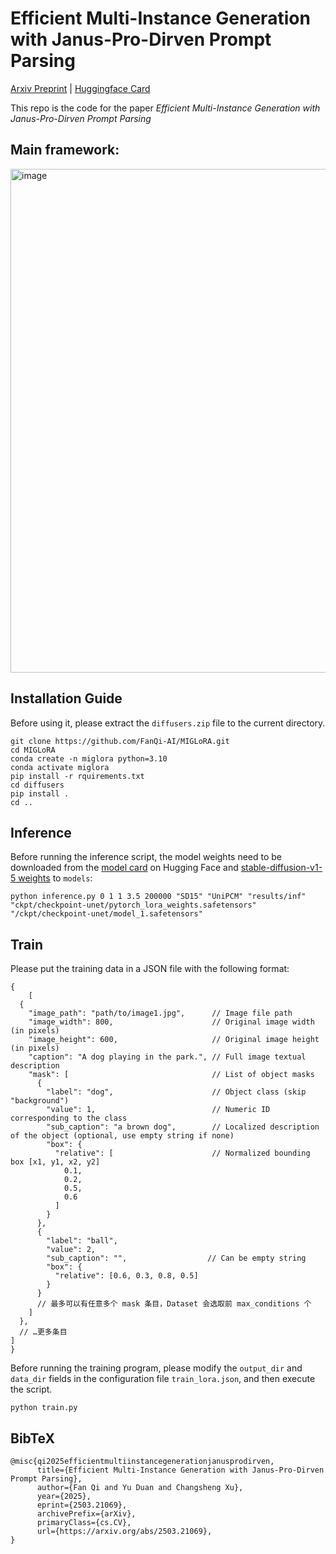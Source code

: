 # Efficient Multi-Instance Generation with Janus-Pro-Dirven Prompt Parsing
[Arxiv Preprint](https://arxiv.org/abs/2503.21069) | [Huggingface Card](https://huggingface.co/Jonas179/MIGLoRA)

This repo is the code for the paper *Efficient Multi-Instance Generation with Janus-Pro-Dirven Prompt Parsing*

## Main framework:
<img width="1705" height="806" alt="image" src="https://github.com/user-attachments/assets/13a6154e-7ed4-403f-afb9-305b54fec85b" />

## Installation Guide
Before using it, please extract the `diffusers.zip` file to the current directory.

```
git clone https://github.com/FanQi-AI/MIGLoRA.git
cd MIGLoRA
conda create -n miglora python=3.10
conda activate miglora
pip install -r rquirements.txt
cd diffusers
pip install .
cd ..
```
## Inference
Before running the inference script, the model weights need to be downloaded from the [model card](https://huggingface.co/Jonas179/MIGLoRA) on Hugging Face and [stable-diffusion-v1-5 weights](https://huggingface.co/frankjoshua/realisticVisionV51_v51VAE)  to `models`:

```
python inference.py 0 1 1 3.5 200000 "SD15" "UniPCM" "results/inf" "ckpt/checkpoint-unet/pytorch_lora_weights.safetensors" "/ckpt/checkpoint-unet/model_1.safetensors"
```


## Train
Please put the training data in a JSON file with the following format:
```
{
	[
  {
    "image_path": "path/to/image1.jpg",      // Image file path
    "image_width": 800,                      // Original image width (in pixels)
    "image_height": 600,                     // Original image height (in pixels)
    "caption": "A dog playing in the park.", // Full image textual description
    "mask": [                                // List of object masks
      {
        "label": "dog",                      // Object class (skip "background")
        "value": 1,                          // Numeric ID corresponding to the class
        "sub_caption": "a brown dog",        // Localized description of the object (optional, use empty string if none)
        "box": {
          "relative": [                      // Normalized bounding box [x1, y1, x2, y2]
            0.1,
            0.2,
            0.5,
            0.6
          ]
        }
      },
      {
        "label": "ball",
        "value": 2,
        "sub_caption": "",                  // Can be empty string
        "box": {
          "relative": [0.6, 0.3, 0.8, 0.5]
        }
      }
      // 最多可以有任意多个 mask 条目，Dataset 会选取前 max_conditions 个
    ]
  },
  // …更多条目
]
}
```

Before running the training program, please modify the `output_dir` and `data_dir` fields in the configuration file `train_lora.json`, and then execute the script.
```
python train.py
```

## BibTeX
```
@misc{qi2025efficientmultiinstancegenerationjanusprodirven,
      title={Efficient Multi-Instance Generation with Janus-Pro-Dirven Prompt Parsing}, 
      author={Fan Qi and Yu Duan and Changsheng Xu},
      year={2025},
      eprint={2503.21069},
      archivePrefix={arXiv},
      primaryClass={cs.CV},
      url={https://arxiv.org/abs/2503.21069}, 
}
```

